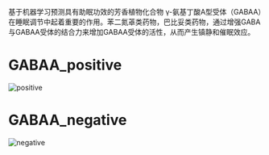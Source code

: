 基于机器学习预测具有助眠功效的芳香植物化合物
γ-氨基丁酸A型受体（GABAA）在睡眠调节中起着重要的作用。苯二氮䓬类药物，巴比妥类药物，通过增强GABA与GABAA受体的结合力来增加GABAA受体的活性，从而产生镇静和催眠效应。


# GABAA_positive
![positive](https://github.com/PeiqinShi/GABAA_agonist/assets/99592001/0b8b3183-47d0-4f59-8a93-25f7f14b1919)
# GABAA_negative
![negative](https://github.com/PeiqinShi/GABAA_agonist/assets/99592001/2121b35f-838a-46b6-b552-4ac9c9b92a52)


